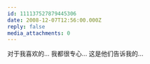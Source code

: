 ```yaml
---
id: 111137527879445306
date: 2008-12-07T12:56:00.000Z
reply: false
media_attachments: 0
---
```


对于我喜欢的... 我都很专心... 这是他们告诉我的...

